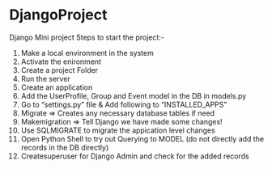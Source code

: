 # DjangoProject
Django Mini project
Steps to start the project:-
1. Make a local environment in the system
2. Activate the enironment
3. Create a project Folder
4. Run the server
5. Create an application 
6. Add the UserProfile, Group and Event model in the DB in models.py
7. Go to “settings.py” file & Add following to “INSTALLED_APPS”
8. Migrate ⇒ Creates any necessary database tables if need
9. Makemigration ⇒ Tell Django we have made some changes!
10. Use SQLMIGRATE to migrate the appication level changes
11. Open Python Shell to try out Querying to MODEL (do not directly add the records in the DB directly)
12. Createsuperuser for Django Admin and check for the added records

